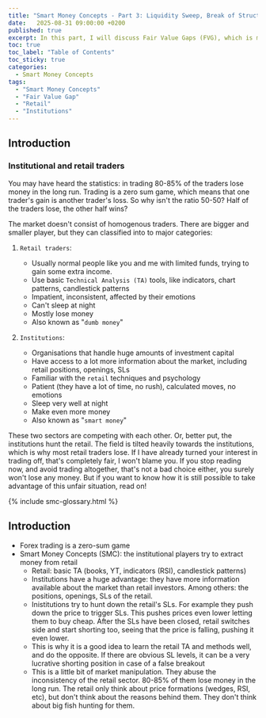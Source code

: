 ```yaml
---
title: "Smart Money Concepts - Part 3: Liquidity Sweep, Break of Structure"
date:   2025-08-31 09:00:00 +0200
published: true
excerpt: In this part, I will discuss Fair Value Gaps (FVG), which is more of a trading psychology topic, but you will see how it relates to Smart Money Concepts in the following parts.
toc: true
toc_label: "Table of Contents"
toc_sticky: true
categories:
  - Smart Money Concepts
tags:
  - "Smart Money Concepts"
  - "Fair Value Gap"
  - "Retail"
  - "Institutions"
---
```


## Introduction

### Institutional and retail traders

You may have heard the statistics: in trading 80-85% of the traders lose money in the long run. Trading is a zero sum game, which means that one trader's gain is another trader's loss. So why isn't the ratio 50-50? Half of the traders lose, the other half wins?

The market doesn't consist of homogenous traders. There are bigger and smaller player, but they can classified into to major categories:

1. `Retail traders`:
    - Usually normal people like you and me with limited funds, trying to gain some extra income.
    - Use basic `Technical Analysis (TA)` tools, like indicators, chart patterns, candlestick patterns
    - Impatient, inconsistent, affected by their emotions
    - Can't sleep at night
    - Mostly lose money
    - Also known as "`dumb money`"

2. `Institutions`:
    - Organisations that handle huge amounts of investment capital
    - Have access to a lot more information about the market, including retail positions, openings, SLs
    - Familiar with the `retail` techniques and psychology
    - Patient (they have a lot of time, no rush), calculated moves, no emotions
    - Sleep very well at night
    - Make even more money
    - Also known as "`smart money`"

These two sectors are competing with each other. Or, better put, the institutions hunt the retail. The field is tilted heavily towards the institutions, which is why most retail traders lose. If I have already turned your interest in trading off, that's completely fair, I won't blame you. If you stop reading now, and avoid trading altogether, that's not a bad choice either, you surely won't lose any money. But if you want to know how it is still possible to take advantage of this unfair situation, read on!

{% include smc-glossary.html %}

## Introduction
- Forex trading is a zero-sum game
- Smart Money Concepts (SMC): the institutional players try to extract money from retail
    - Retail: basic TA (books, YT, indicators (RSI), candlestick patterns)
    - Institutions have a huge advantage: they have more information available about the market than retail investors. Among others: the positions, openings, SLs of the retail.
    - Inistitutions try to hunt down the retail's SLs. For example they push down the price to trigger SLs. This pushes prices even lower letting them to buy cheap. After the SLs have been closed, retail switches side and start shorting too, seeing that the price is falling, pushing it even lower.
    - This is why it is a good idea to learn the retail TA and methods well, and do the opposite. If there are obvious SL levels, it can be a very lucrative shorting position in case of a false breakout
    - This is a little bit of market manipulation. They abuse the inconsistency of the retail sector. 80-85% of them lose money in the long run. The retail only think about price formations (wedges, RSI, etc), but don't think about the reasons behind them. They don't think about big fish hunting for them.
